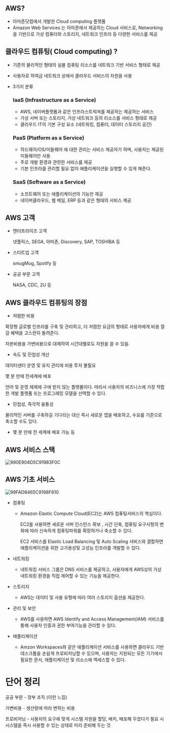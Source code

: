 ## AWS?

- 아마존닷컴에서 개발한 Cloud computing 플랫폼
- Amazon Web Services 는 아마존에서 제공하는 Cloud 서비스로, Networking을 기반으로 가상 컴퓨터와 스토리지, 네트워크 인프라 등 다양한 서비스를 제공

## 클라우드 컴퓨팅( Cloud computing) ?

- 기존의 물리적인 형태의 실물 컴퓨팅 리소스를 네트워크 기반 서비스 형태로 제공
- 사용자로 하여금 네트워크 상에서 클라우드 서비스의 자원을 사용
- 3가지 분류
    
    
    ### IaaS (Infrastructure as a Service)
    
    - AWS, 네이버플랫폼과 같은 인프라스트럭쳐를 제공하는 제공하는 서비스
    - 가상 서버 또는 스토리지, 가상 네트워크 등의 리소스를 서비스 형태로 제공
    - 클라우드 IT의 기본 구성 요소 (네트워킹, 컴퓨터, 데이터 스토리지 공간)
    
    ### PaaS (Platform as a Service)
    
    - 하드웨어/OS/미들웨어 에 대한 관리는 서비스 제공자가 하며, 사용자는 제공된 미들웨어만 사용
    - 주로 개발 환경과 관련한 서비스를 제공
    - 기본 인프라를 관리할 필요 없이 애플리케이션을 실행할 수 있게 해준다.
    
    ### SaaS (Software as a Service)
    
    - 소프트웨어 또는 애플리케이션의 기능만 제공
    - 네이버클라우드, 웹 메일, ERP 등과 같은 형태의 서비스 제공

 

## AWS 고객

- 엔터프라이즈 고객
    
    넷플릭스, SEGA, 아마존, Discovery, SAP, TOSHIBA 등
    
- 스타트업 고객
    
    smugMug, Spotify 등
    
- 공공 부문 고객
    
    NASA, CDC, 2U 등
    

## AWS 클라우드 컴퓨팅의 장점

- 저렴한 비용

확장형 글로벌 인프라를 구축 및 관리하고, 더 저렴한 요금의 형태로 사용자에게 비용 절감 혜택을 고스란히 돌려준다.

자본비용을 가변비용으로 대체하여 시간대별로도 자원을 끌 수 있음.

- 속도 및 민첩성 개선

데이터센터 운영 및 유지 관리에 비용 투자 불필요

몇 분 만에 전세계에 배포

언어 및 운영 체제에 구애 받지 않는 플랫폼이다. 따라서 사용자의 비즈니스에 가장 적합한 개발 플랫폼 또는 프로그래밍 모델을 선택할 수 있다.

- 민첩성, 즉각적 융퉁성

물리적인 서버를 구축하길 기다리는 대신 즉시 새로운 앱을 배포하고, 수요를 기준으로 축소할 수도 있다. 

- 몇 분 만에 전 세계에 배포 가능 등

## AWS 서비스 스택

![990E904D5C91983F0C](https://user-images.githubusercontent.com/81364498/136978935-43674555-8e47-46d7-b517-1397588bc058.png)

## AWS 기초 서비스

![99FAD8465C9198F610](https://user-images.githubusercontent.com/81364498/136978896-8eb856ce-3748-4947-8ef8-22fe98af5dac.png)

- 컴퓨팅
    - Amazon Elastic Compute Cloud(EC2)는 AWS 컴퓨팅서비스의 핵심이다.
        
        EC2를 사용하면 새로운 서버 인스턴스 확보 , 시간 단축, 컴퓨팅 요구사항의 변화에 따라 신속하게 컴퓨팅파워를 확장하거나 축소할 수 있다.
        
        EC2 서비스를 Elastic Load Balancing 및 Auto Scaling 서비스와 결합하면 애플리케이션을 위한 고가용성및 고성능 인프라를 개발할 수 있다.
        
    
- 네트워킹
    - 네트워킹 서비스 그룹은 DNS 서비스를 제공하고, 사용자에게 AWS상의 가상 네트워킹 환경을 직접 제어할 수 있는 기능을 제공한다.
- 스토리지
    - AWS는 데이터 및 사용 유형에 따라 여러 스토리지 옵션을 제공한다.
- 관리 및 보안
    - AWS를 사용하면 AWS Identify and Access Management(IAM) 서비스를 통해 사용자 인증과 권한 부여기능을 관리할 수 있다.
- 애플리케이션
    - Amzon Workspaces와 같은 애플리케이션 서비스를 사용하면 클라우드 기반 데스크톱을 손쉽게 프로비저닝할 수 있으며, 사용자는  지원되는 모든 기기에서 필요한 문서, 애플리케이션 및 리소스에 액세스할 수 있다.


# 단어 정리

공공 부문 - 정부 조직 (이런 느낌)

가변비용 - 생산량에 따라 변하는 비용

프로비저닝 - 사용자의 요구에 맞게 시스템 자원을 할당, 배치, 배포해 두었다가 필요 시 시스템을 즉시 사용할 수 있는 상태로 미리 준비해 두는 것
